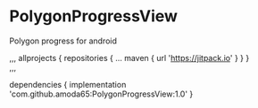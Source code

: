 # PolygonProgressView
Polygon progress for android

,,,
allprojects {
		repositories {
			...
			maven { url 'https://jitpack.io' }
		}
	}	
,,,
  
  dependencies {
	        implementation 'com.github.amoda65:PolygonProgressView:1.0'
	}
